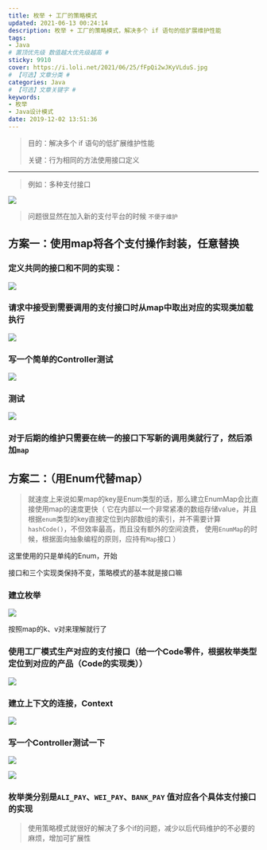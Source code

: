 ```yaml
---
title: 枚举 + 工厂的策略模式
updated: 2021-06-13 00:24:14
description: 枚举 + 工厂的策略模式，解决多个 if 语句的低扩展维护性能
tags:
- Java
# 置顶优先级 数值越大优先级越高 #
sticky: 9910
cover: https://i.loli.net/2021/06/25/fFpQi2wJKyVLduS.jpg
# 【可选】文章分类 #
categories: Java
# 【可选】文章关键字 #
keywords:
- 枚举
- Java设计模式
date: 2019-12-02 13:51:36
---
```


> 目的：解决多个 if 语句的低扩展维护性能
> 
> 关键：行为相同的方法使用接口定义
---
> 例如：多种支付接口

![](https://i.loli.net/2021/06/25/tleIqDa5PcZGQnp.png)

> 问题很显然在加入新的支付平台的时候 `不便于维护`

## 方案一：使用map将各个支付操作封装，任意替换

### 定义共同的接口和不同的实现：

![](https://i.loli.net/2021/06/25/eAHbKy968con4qG.png)

### 请求中接受到需要调用的支付接口时从map中取出对应的实现类加载执行

![](https://i.loli.net/2021/06/25/GDE8otiBumk4s6v.png)

### 写一个简单的Controller测试

![](https://i.loli.net/2021/06/25/9lJZIqLSHkuV8yj.png)

### 测试

![](https://i.loli.net/2021/06/25/1lQDertqgIhcNnb.png)

### 对于后期的维护只需要在统一的接口下写新的调用类就行了，然后添加`map`

## 方案二：（用Enum代替map）

> 就速度上来说如果map的key是Enum类型的话，那么建立EnumMap会比直接使用map的速度更快（ 它在内部以一个非常紧凑的数组存储value，并且根据`enum`类型的key直接定位到内部数组的索引，并不需要计算`hashCode()`，不但效率最高，而且没有额外的空间浪费， 使用`EnumMap`的时候，根据面向抽象编程的原则，应持有`Map`接口 ）

这里使用的只是单纯的Enum，开始

接口和三个实现类保持不变，策略模式的基本就是接口嘛

### 建立枚举

![](https://i.loli.net/2021/06/25/O31rVYsn5Nyd6Rk.png)

按照map的k、v对来理解就行了

### 使用工厂模式生产对应的支付接口（给一个Code零件，根据枚举类型定位到对应的产品（Code的实现类））

![](https://i.loli.net/2021/06/25/vQcmJfPtuwyLaMz.png)

### 建立上下文的连接，Context

![](https://i.loli.net/2021/06/25/LbZ7FgXyiOURkIp.png)

### 写一个Controller测试一下

![](https://i.loli.net/2021/06/25/sKmdrW2zU8Sw4QF.png)

![](https://i.loli.net/2021/06/25/wuZ19eVhknvEjIf.png)

### 枚举类分别是`ALI_PAY`、`WEI_PAY`、`BANK_PAY` 值对应各个具体支付接口的实现

> 使用策略模式就很好的解决了多个if的问题，减少以后代码维护的不必要的麻烦，增加可扩展性